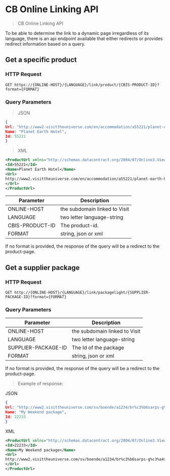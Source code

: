 # CB Online Linking API

> CB Online Linking API

To be able to determine the link to a dynamic page irregardless of its language, there is an api endpoint available that either redirects or provides redirect information based on a query.



## Get a specific product

### HTTP Request

`GET https://{ONLINE-HOST}/{LANGUAGE}/link/product/{CBIS-PRODUCT-ID}?format={FORMAT}`

### Query Parameters

> JSON

```json
{
Url: "http://www2.visittheuniverse.com/en/accommodation/a55221/planet-earth-hotel/details",
Name: "Planet Earth Hotel",
Id: 55221
}
```

> XML

```xml
<ProductUrl xmlns="http://schemas.datacontract.org/2004/07/Online3.ViewModels.ProductLink" xmlns:i="http://www.w3.org/2001/XMLSchema-instance">
<Id>55221</Id>
<Name>Planet Earth Hotel</Name>
<Url>
http://www2.visittheuniverse.com/en/accommodation/a55221/planet-earth-hotel/details
</Url>
</ProductUrl>
```

Parameter | Description
--------- | -----------
ONLINE-HOST | the subdomain linked to Visit
LANGUAGE | two letter language-string
CBIS-PRODUCT-ID | The product-id.
FORMAT | string, json or xml

<aside class="notice">
If no format is provided, the response of the query will be a redirect to the product-page.
</aside>

## Get a supplier package

### HTTP Request


`GET http://{ONLINE-HOST}/{LANGUAGE}/link/packagelight/{SUPPLIER-PACKAGE-ID}?format={FORMAT}`

### Query Parameters

Parameter | Description
--------- | -----------
ONLINE-HOST | the subdomain linked to Visit
LANGUAGE | two letter language-string
SUPPLIER-PACKAGE-ID | The Id of the package
FORMAT | string, json or xml

<aside class="notice">
If no format is provided, the response of the query will be a redirect to the product-page.
</aside>

> Example of response:
 
JSON
```json
{
Url: "http://www2.visittheuniverse.com/sv/boende/a1234/br%c3%b6sarps-g%c3%a4stgifveri-%26-spa/pl22233/supplierpackagedetails/my-weekend?propertyId=ptg-1111",
Name: "My Weekend package",
Id: 22233
}
```

XML
```xml
<ProductUrl xmlns="http://schemas.datacontract.org/2004/07/Online3.ViewModels.ProductLink" xmlns:i="http://www.w3.org/2001/XMLSchema-instance">
<Id>22233</Id>
<Name>My Weekend package</Name>
<Url>
http://www2.visittheuniverse.com/sv/boende/a1234/br%c3%b6sarps-g%c3%a4stgifveri-%26-spa/pl22233/supplierpackagedetails/my-weekend?propertyId=ptg-1111
</Url>
</ProductUrl>
```

 
